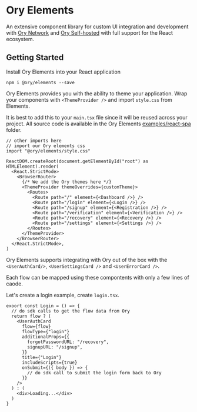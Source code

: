 # Ory Elements

An extensive component library for custom UI integration and development with
[Ory Network](https://www.ory.sh/cloud/) and
[Ory Self-hosted](https://github.com/ory) with full support for the React
ecosystem.

## Getting Started

Install Ory Elements into your React application

```shell
npm i @ory/elements --save
```

Ory Elements provides you with the ability to theme your application. Wrap your
components with `<ThemeProvider />` and import `style.css` from Elements.

It is best to add this to your `main.tsx` file since it will be reused across
your project. All source code is available in the Ory Elements
[examples/react-spa](https://github.com/ory/elements/tree/main/examples/react-spa)
folder.

```tsx
// other imports here
// import our Ory elements css
import "@ory/elements/style.css"

ReactDOM.createRoot(document.getElementById("root") as HTMLElement).render(
  <React.StrictMode>
    <BrowserRouter>
      {/* We add the Ory themes here */}
      <ThemeProvider themeOverrides={customTheme}>
        <Routes>
          <Route path="/" element={<Dashboard />} />
          <Route path="/login" element={<Login />} />
          <Route path="/signup" element={<Registration />} />
          <Route path="/verification" element={<Verification />} />
          <Route path="/recovery" element={<Recovery />} />
          <Route path="/settings" element={<Settings />} />
        </Routes>
      </ThemeProvider>
    </BrowserRouter>
  </React.StrictMode>,
)
```

Ory Elements supports integrating with Ory out of the box with the
`<UserAuthCard/>`, `<UserSettingsCard />` and `<UserErrorCard />`.

Each flow can be mapped using these compontents with only a few lines of caode.

Let's create a login example, create `login.tsx`.

```tsx
exoort const Login = () => {
  // do sdk calls to get the flow data from Ory
  return flow ? (
    <UserAuthCard
      flow={flow}
      flowType={"login"}
      additionalProps={{
        forgotPasswordURL: "/recovery",
        signupURL: "/signup",
      }}
      title={"Login"}
      includeScripts={true}
      onSubmit={({ body }) => {
        // do sdk call to submit the login form back to Ory
      }}
    />
  ) : (
    <div>Loading...</div>
  )
}
```
